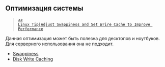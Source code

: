 ## Оптимизация системы

> [`<<`](../index.md)  
> [`Linux Tip|Adjust Swappiness and Set Wrire Cache to Improve Performance`](https://www.youtube.com/watch?v=f0pNgK2Em-M)

Данная оптимизация может быть полезна для десктопов и ноутбуков. Для серверного использования она не подходит.

- [Swappiness](swappiness.md)
- [Disk Write Caching](disk-caching.md)
